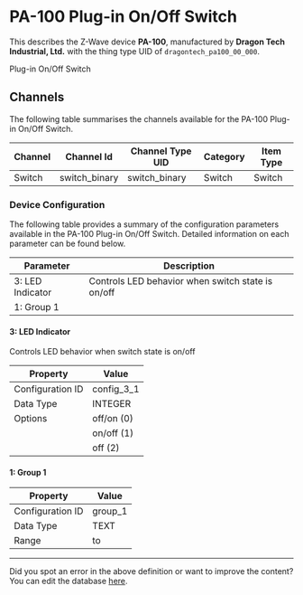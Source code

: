
# PA-100 Plug-in On/Off Switch

This describes the Z-Wave device **PA-100**, manufactured by **Dragon Tech Industrial, Ltd.** with the thing type UID of ```dragontech_pa100_00_000```. 

Plug-in On/Off Switch

## Channels
The following table summarises the channels available for the PA-100 Plug-in On/Off Switch.

| Channel | Channel Id | Channel Type UID | Category | Item Type |
|---------|------------|------------------|----------|-----------|
| Switch | switch_binary | switch_binary | Switch | Switch |




### Device Configuration
The following table provides a summary of the configuration parameters available in the PA-100 Plug-in On/Off Switch.
Detailed information on each parameter can be found below.

| Parameter   | Description |
|-------------|-------------|
| 3: LED Indicator | Controls LED behavior when switch state is on/off |
| 1: Group 1 |  |




#### 3: LED Indicator

Controls LED behavior when switch state is on/off


| Property         | Value    |
|------------------|----------|
| Configuration ID | config_3_1 |
| Data Type        | INTEGER || Default Value | 0 |
| Options | off/on (0) |
|  | on/off (1) |
|  | off (2) |






#### 1: Group 1




| Property         | Value    |
|------------------|----------|
| Configuration ID | group_1 |
| Data Type        | TEXT |
| Range |  to  |






---

Did you spot an error in the above definition or want to improve the content?
You can edit the database [here](http://www.cd-jackson.com/index.php/zwave/zwave-device-database/zwave-device-list/devicesummary/241).

